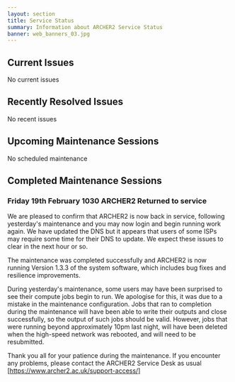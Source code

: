 ```yaml
---
layout: section
title: Service Status
summary: Information about ARCHER2 Service Status
banner: web_banners_03.jpg
---
```


## Current Issues

No current issues

## Recently Resolved Issues

No recent issues


## Upcoming Maintenance Sessions

No scheduled maintenance


## Completed Maintenance Sessions

### Friday 19th February 1030 ARCHER2 Returned to service

We are pleased to confirm that ARCHER2 is now back in service, following yesterday's maintenance and you may now login and begin running work again.  We have updated the DNS but it appears that users of some ISPs may require some time for their DNS to update. We expect these issues to clear in the next hour or so.

The maintenance was completed successfully and ARCHER2 is now running Version 1.3.3 of the system software, which includes bug fixes and resilience improvements.

During yesterday's maintenance, some users may have been surprised to see their compute jobs begin to run. We apologise for this, it was due to a mistake in the maintenance configuration. Jobs that ran to completion during the maintenance will have been able to write their outputs and close successfully, so the output of such jobs should be valid. However, jobs that were running beyond approximately 10pm last night, will have been deleted when the high-speed network was rebooted, and will need to be resubmitted.

Thank you all for your patience during the maintenance. If you encounter any problems, please contact the ARCHER2 Service Desk as usual [https://www.archer2.ac.uk/support-access/]


